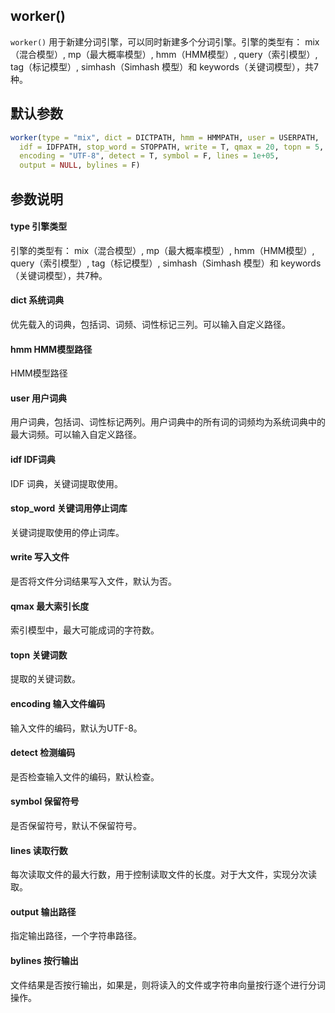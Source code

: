 ## worker()

`worker()` 用于新建分词引擎，可以同时新建多个分词引擎。引擎的类型有： mix（混合模型）, mp（最大概率模型）, hmm（HMM模型）, query（索引模型）, tag（标记模型）, simhash（Simhash 模型）和 keywords（关键词模型），共7种。

## 默认参数

```r
worker(type = "mix", dict = DICTPATH, hmm = HMMPATH, user = USERPATH,
  idf = IDFPATH, stop_word = STOPPATH, write = T, qmax = 20, topn = 5,
  encoding = "UTF-8", detect = T, symbol = F, lines = 1e+05,
  output = NULL, bylines = F)
```

## 参数说明

#### type 引擎类型

引擎的类型有： mix（混合模型）, mp（最大概率模型）, hmm（HMM模型）, query（索引模型）, tag（标记模型）, simhash（Simhash 模型）和 keywords（关键词模型），共7种。

#### dict 系统词典

优先载入的词典，包括词、词频、词性标记三列。可以输入自定义路径。

#### hmm HMM模型路径

HMM模型路径

#### user 用户词典

用户词典，包括词、词性标记两列。用户词典中的所有词的词频均为系统词典中的最大词频。可以输入自定义路径。

#### idf IDF词典

IDF 词典，关键词提取使用。

#### stop_word 关键词用停止词库

关键词提取使用的停止词库。

#### write 写入文件

是否将文件分词结果写入文件，默认为否。

#### qmax 最大索引长度

索引模型中，最大可能成词的字符数。

#### topn 关键词数

提取的关键词数。

#### encoding 输入文件编码

输入文件的编码，默认为UTF-8。

#### detect 检测编码

是否检查输入文件的编码，默认检查。

#### symbol 保留符号

是否保留符号，默认不保留符号。

#### lines 读取行数

每次读取文件的最大行数，用于控制读取文件的长度。对于大文件，实现分次读取。

#### output 输出路径

指定输出路径，一个字符串路径。

#### bylines 按行输出

文件结果是否按行输出，如果是，则将读入的文件或字符串向量按行逐个进行分词操作。
